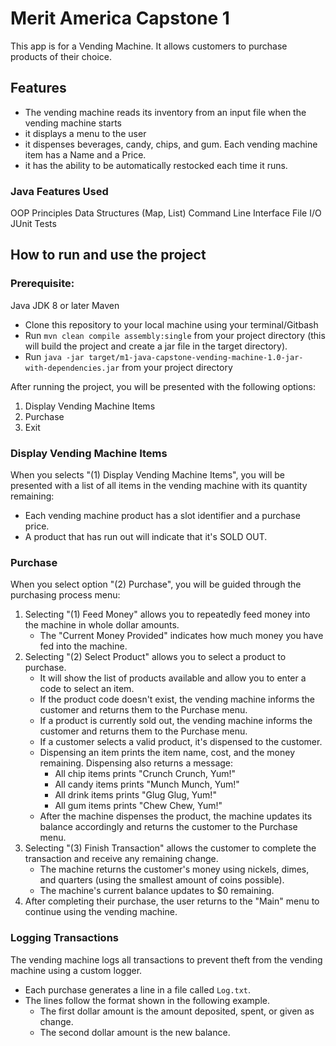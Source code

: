 # Merit America Capstone 1

This app is for a Vending Machine. It allows customers to purchase products of their choice.

## Features

- The vending machine reads its inventory from an input file when the vending machine starts
- it displays a menu to the user
- it dispenses beverages, candy, chips, and gum. Each vending machine item has a Name and a Price.
- it has the ability to be automatically restocked each time it runs.

### Java Features Used
OOP Principles
Data Structures (Map, List)
Command Line Interface
File I/O
JUnit Tests

## How to run and use the project

### Prerequisite:
Java JDK 8 or later
Maven

* Clone this repository to your local machine using your terminal/Gitbash
* Run `mvn clean compile assembly:single` from your project directory (this will build the project and create a jar file in the target directory).
* Run `java -jar target/m1-java-capstone-vending-machine-1.0-jar-with-dependencies.jar` from your project directory

After running the project, you will be presented with the following options:

1. Display Vending Machine Items
2. Purchase
3. Exit

### Display Vending Machine Items

When you selects "(1) Display Vending Machine Items", you will be presented with a list of all items in the vending machine with its quantity remaining:

- Each vending machine product has a slot identifier and a purchase price.
- A product that has run out will indicate that it's SOLD OUT.

### Purchase

When you select option "(2) Purchase", you will be guided through the purchasing process menu:

1. Selecting "(1) Feed Money" allows you to repeatedly feed money into the machine in whole dollar amounts.
   - The "Current Money Provided" indicates how much money you have fed into the machine.
2. Selecting "(2) Select Product" allows you to select a product to purchase.
   - It will show the list of products available and allow you to enter a code to select an item.
   - If the product code doesn't exist, the vending machine informs the customer and returns them to the Purchase menu.
   - If a product is currently sold out, the vending machine informs the customer and returns them to the Purchase menu.
   - If a customer selects a valid product, it's dispensed to the customer.
   - Dispensing an item prints the item name, cost, and the money remaining. Dispensing also returns a message:
      - All chip items prints "Crunch Crunch, Yum!"
      - All candy items prints "Munch Munch, Yum!"
      - All drink items prints "Glug Glug, Yum!"
      - All gum items prints "Chew Chew, Yum!"
   - After the machine dispenses the product, the machine updates its balance accordingly and returns the customer to the Purchase menu.
3. Selecting "(3) Finish Transaction" allows the customer to complete the transaction and receive any remaining change.
   - The machine returns the customer's money using nickels, dimes, and quarters (using the smallest amount of coins possible).
   - The machine's current balance updates to $0 remaining.
4. After completing their purchase, the user returns to the "Main" menu to continue using the vending machine.

### Logging Transactions

The vending machine logs all transactions to prevent theft from the vending machine using a custom logger.

- Each purchase generates a line in a file called `Log.txt`.
- The lines follow the format shown in the following example.
   - The first dollar amount is the amount deposited, spent, or given as change.
   - The second dollar amount is the new balance.


